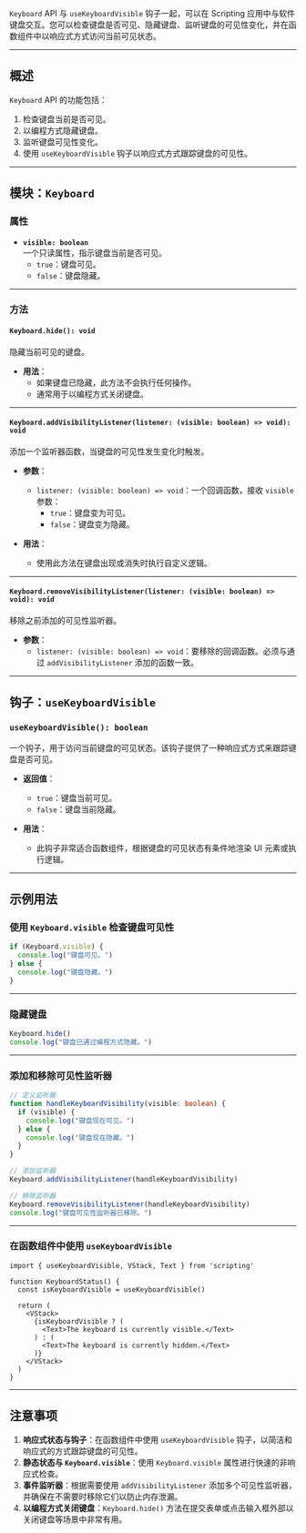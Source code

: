 `Keyboard` API 与 `useKeyboardVisible` 钩子一起，可以在 Scripting 应用中与软件键盘交互。您可以检查键盘是否可见、隐藏键盘、监听键盘的可见性变化，并在函数组件中以响应式方式访问当前可见状态。

---

## 概述

`Keyboard` API 的功能包括：
1. 检查键盘当前是否可见。
2. 以编程方式隐藏键盘。
3. 监听键盘可见性变化。
4. 使用 `useKeyboardVisible` 钩子以响应式方式跟踪键盘的可见性。

---

## 模块：`Keyboard`

### 属性

- **`visible: boolean`**  
  一个只读属性，指示键盘当前是否可见。  
  - `true`：键盘可见。
  - `false`：键盘隐藏。

---

### 方法

#### `Keyboard.hide(): void`  
隐藏当前可见的键盘。

- **用法**：
  - 如果键盘已隐藏，此方法不会执行任何操作。
  - 通常用于以编程方式关闭键盘。

---

#### `Keyboard.addVisibilityListener(listener: (visible: boolean) => void): void`  
添加一个监听器函数，当键盘的可见性发生变化时触发。

- **参数**：
  - `listener: (visible: boolean) => void`：一个回调函数，接收 `visible` 参数：
    - `true`：键盘变为可见。
    - `false`：键盘变为隐藏。

- **用法**：
  - 使用此方法在键盘出现或消失时执行自定义逻辑。

---

#### `Keyboard.removeVisibilityListener(listener: (visible: boolean) => void): void`  
移除之前添加的可见性监听器。

- **参数**：
  - `listener: (visible: boolean) => void`：要移除的回调函数。必须与通过 `addVisibilityListener` 添加的函数一致。

---

## 钩子：`useKeyboardVisible`

### `useKeyboardVisible(): boolean`
一个钩子，用于访问当前键盘的可见状态。该钩子提供了一种响应式方式来跟踪键盘是否可见。

- **返回值**：
  - `true`：键盘当前可见。
  - `false`：键盘当前隐藏。

- **用法**：
  - 此钩子非常适合函数组件，根据键盘的可见状态有条件地渲染 UI 元素或执行逻辑。

---

## 示例用法

### 使用 `Keyboard.visible` 检查键盘可见性
```ts
if (Keyboard.visible) {
  console.log("键盘可见。")
} else {
  console.log("键盘隐藏。")
}
```

---

### 隐藏键盘
```ts
Keyboard.hide()
console.log("键盘已通过编程方式隐藏。")
```

---

### 添加和移除可见性监听器
```ts
// 定义监听器
function handleKeyboardVisibility(visible: boolean) {
  if (visible) {
    console.log("键盘现在可见。")
  } else {
    console.log("键盘现在隐藏。")
  }
}

// 添加监听器
Keyboard.addVisibilityListener(handleKeyboardVisibility)

// 移除监听器
Keyboard.removeVisibilityListener(handleKeyboardVisibility)
console.log("键盘可见性监听器已移除。")
```

---

### 在函数组件中使用 `useKeyboardVisible`
```tsx
import { useKeyboardVisible, VStack, Text } from 'scripting'

function KeyboardStatus() {
  const isKeyboardVisible = useKeyboardVisible()

  return (
    <VStack>
      {isKeyboardVisible ? (
        <Text>The keyboard is currently visible.</Text>
      ) : (
        <Text>The keyboard is currently hidden.</Text>
      )}
    </VStack>
  )
}
```

---

## 注意事项

1. **响应式状态与钩子**：在函数组件中使用 `useKeyboardVisible` 钩子，以简洁和响应式的方式跟踪键盘的可见性。
2. **静态状态与 `Keyboard.visible`**：使用 `Keyboard.visible` 属性进行快速的非响应式检查。
3. **事件监听器**：根据需要使用 `addVisibilityListener` 添加多个可见性监听器，并确保在不需要时移除它们以防止内存泄漏。
4. **以编程方式关闭键盘**：`Keyboard.hide()` 方法在提交表单或点击输入框外部以关闭键盘等场景中非常有用。
